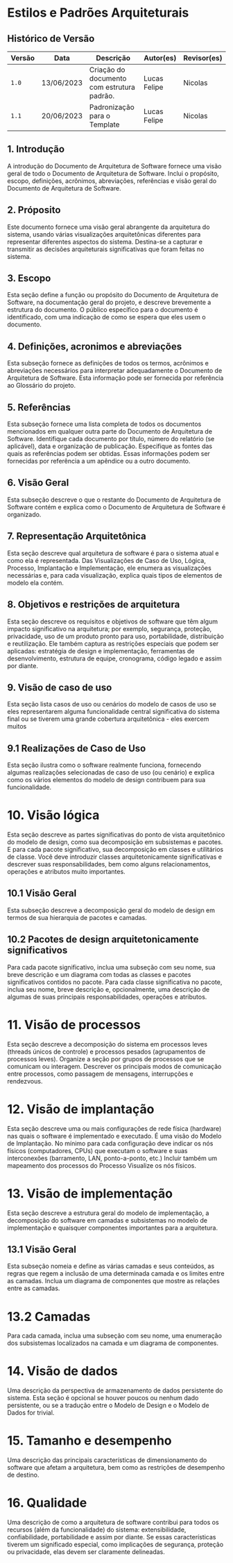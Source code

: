 # Estilos e Padrões Arquiteturais

## Histórico de Versão

| Versão | Data | Descrição | Autor(es) | Revisor(es) |
|--------|------|-----------|-----------|-------------|
| `1.0`  | 13/06/2023 | Criação do documento com estrutura padrão.          | Lucas Felipe  | Nicolas            |
| `1.1`  | 20/06/2023 | Padronização para o Template  | Lucas Felipe  | Nicolas            |

## 1. Introdução

A introdução do Documento de Arquitetura de Software fornece uma visão geral de todo o Documento de Arquitetura de Software. Inclui o propósito, escopo, definições, acrônimos, abreviações, referências e visão geral do Documento de Arquitetura de Software.

## 2. Próposito

Este documento fornece uma visão geral abrangente da arquitetura do sistema, usando várias visualizações arquitetônicas diferentes para representar diferentes aspectos do sistema. Destina-se a capturar e transmitir as decisões arquiteturais significativas que foram feitas no sistema.

## 3. Escopo

Esta seção define a função ou propósito do Documento de Arquitetura de Software, na documentação geral do projeto, e descreve brevemente a estrutura do documento. O público específico para o documento é identificado, com uma indicação de como se espera que eles usem o documento.

## 4. Definições, acronimos e abreviações

Esta subseção fornece as definições de todos os termos, acrônimos e abreviações necessários para interpretar adequadamente o Documento de Arquitetura de Software. Esta informação pode ser fornecida por referência ao Glossário do projeto.

## 5. Referências

Esta subseção fornece uma lista completa de todos os documentos mencionados em qualquer outra parte do Documento de Arquitetura de Software. Identifique cada documento por título, número do relatório (se aplicável), data e organização de publicação. Especifique as fontes das quais as referências podem ser obtidas. Essas informações podem ser fornecidas por referência a um apêndice ou a outro documento.

## 6. Visão Geral

Esta subseção descreve o que o restante do Documento de Arquitetura de Software contém e explica como o Documento de Arquitetura de Software é organizado.

## 7. Representação Arquitetônica

Esta seção descreve qual arquitetura de software é para o sistema atual e como ela é representada. Das Visualizações de Caso de Uso, Lógica, Processo, Implantação e Implementação, ele enumera as visualizações necessárias e, para cada visualização, explica quais tipos de elementos de modelo ela contém.

## 8. Objetivos e restrições de arquitetura

Esta seção descreve os requisitos e objetivos de software que têm algum impacto significativo na arquitetura; por exemplo, segurança, proteção, privacidade, uso de um produto pronto para uso, portabilidade, distribuição e reutilização. Ele também captura as restrições especiais que podem ser aplicadas: estratégia de design e implementação, ferramentas de desenvolvimento, estrutura de equipe, cronograma, código legado e assim por diante.

## 9. Visão de caso de uso <!-- - Podemos por no projeto como bonus, mas não conta como entregavel -->

Esta seção lista casos de uso ou cenários do modelo de casos de uso se eles representarem alguma funcionalidade central significativa do sistema final ou se tiverem uma grande cobertura arquitetônica - eles exercem muitos

## 9.1 Realizações de Caso de Uso

Esta seção ilustra como o software realmente funciona, fornecendo algumas realizações selecionadas de caso de uso (ou cenário) e explica como os vários elementos do modelo de design contribuem para sua funcionalidade.

<!-- -Não necessariamente teremos de usar todas, apenas as que escolheremos, a ideia é adaptar as numerações de acordo-->
# 10. Visão lógica

Esta seção descreve as partes significativas do ponto de vista arquitetônico do modelo de design, como sua decomposição em subsistemas e pacotes. E para cada pacote significativo, sua decomposição em classes e utilitários de classe. Você deve introduzir classes arquitetonicamente significativas e descrever suas responsabilidades, bem como alguns relacionamentos, operações e atributos muito importantes.

## 10.1 Visão Geral

Esta subseção descreve a decomposição geral do modelo de design em termos de sua hierarquia de pacotes e camadas.

## 10.2 Pacotes de design arquitetonicamente significativos

Para cada pacote significativo, inclua uma subseção com seu nome, sua breve descrição e um diagrama com todas as classes e pacotes significativos contidos no pacote.
Para cada classe significativa no pacote, inclua seu nome, breve descrição e, opcionalmente, uma descrição de algumas de suas principais responsabilidades, operações e atributos.

# 11. Visão de processos

Esta seção descreve a decomposição do sistema em processos leves (threads únicos de controle) e processos pesados ​​(agrupamentos de processos leves). Organize a seção por grupos de processos que se comunicam ou interagem. Descrever os principais modos de comunicação entre processos, como passagem de mensagens, interrupções e rendezvous.

# 12. Visão de implantação

Esta seção descreve uma ou mais configurações de rede física (hardware) nas quais o software é implementado e executado. É uma visão do Modelo de Implantação. No mínimo para cada configuração deve indicar os nós físicos (computadores, CPUs) que executam o software e suas interconexões (barramento, LAN, ponto-a-ponto, etc.) Incluir também um mapeamento dos processos do Processo Visualize os nós físicos.

# 13. Visão de implementação

Esta seção descreve a estrutura geral do modelo de implementação, a decomposição do software em camadas e subsistemas no modelo de implementação e quaisquer componentes importantes para a arquitetura.

## 13.1 Visão Geral

Esta subseção nomeia e define as várias camadas e seus conteúdos, as regras que regem a inclusão de uma determinada camada e os limites entre as camadas. Inclua um diagrama de componentes que mostre as relações entre as camadas.

# 13.2 Camadas

Para cada camada, inclua uma subseção com seu nome, uma enumeração dos subsistemas localizados na camada e um diagrama de componentes.

# 14. Visão de dados

Uma descrição da perspectiva de armazenamento de dados persistente do sistema. Esta seção é opcional se houver poucos ou nenhum dado persistente, ou se a tradução entre o Modelo de Design e o Modelo de Dados for trivial.

# 15. Tamanho e desempenho

Uma descrição das principais características de dimensionamento do software que afetam a arquitetura, bem como as restrições de desempenho de destino.

# 16. Qualidade

Uma descrição de como a arquitetura de software contribui para todos os recursos (além da funcionalidade) do sistema: extensibilidade, confiabilidade, portabilidade e assim por diante. Se essas características tiverem um significado especial, como implicações de segurança, proteção ou privacidade, elas devem ser claramente delineadas.



